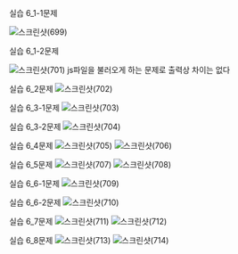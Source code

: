 실습 6_1-1문제 

![스크린샷(699)](https://github.com/ks2019575010/webprograming/assets/48661594/58a0c494-e65c-4c26-8f5a-852f9d7dcc49)

실습 6_1-2문제

![스크린샷(701)](https://github.com/ks2019575010/webprograming/assets/48661594/a319286b-ba1b-4e1f-9f7d-c6307597d566)
js파일을 불러오게 하는 문제로 출력상 차이는 없다

실습 6_2문제
![스크린샷(702)](https://github.com/ks2019575010/webprograming/assets/48661594/22f60bb3-57ac-4c97-9aac-afc5f1ea9624)


실습 6_3-1문제 
![스크린샷(703)](https://github.com/ks2019575010/webprograming/assets/48661594/138beb7d-c8f0-48fb-8277-e72052002b9c)


실습 6_3-2문제
![스크린샷(704)](https://github.com/ks2019575010/webprograming/assets/48661594/4c06fe9a-54c8-4533-a5eb-abf7a7454254)

실습 6_4문제
![스크린샷(705)](https://github.com/ks2019575010/webprograming/assets/48661594/900dec65-d70c-46df-b682-1c038338d4c8)
![스크린샷(706)](https://github.com/ks2019575010/webprograming/assets/48661594/3456bdf7-0eac-44f9-b93a-5285b993b946)

실습 6_5문제
![스크린샷(707)](https://github.com/ks2019575010/webprograming/assets/48661594/f68a495f-9d13-4835-844a-d18a06cf9cf3)
![스크린샷(708)](https://github.com/ks2019575010/webprograming/assets/48661594/60f7b242-df65-478a-87f4-8a8a455a0810)

실습 6_6-1문제 
![스크린샷(709)](https://github.com/ks2019575010/webprograming/assets/48661594/9b39107f-4f5a-42ed-a625-55a93a48908b)

실습 6_6-2문제
![스크린샷(710)](https://github.com/ks2019575010/webprograming/assets/48661594/3f0b32cb-3e14-48f6-947b-ad104f2020f6)

실습 6_7문제
![스크린샷(711)](https://github.com/ks2019575010/webprograming/assets/48661594/aa9d3e22-bfaa-4b5a-aaa1-2ffc59a38401)
![스크린샷(712)](https://github.com/ks2019575010/webprograming/assets/48661594/b4f0cfc8-0165-46c0-8610-292a141feca2)

실습 6_8문제
![스크린샷(713)](https://github.com/ks2019575010/webprograming/assets/48661594/aaaf3e4a-7332-4fd1-bdc7-f71d08ae052a)
![스크린샷(714)](https://github.com/ks2019575010/webprograming/assets/48661594/ea6e5082-046e-4f16-8238-b45d4987a58f)
